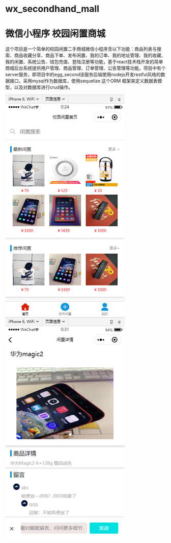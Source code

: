 # wx_secondhand_mall
# 微信小程序 校园闲置商城
这个项目是一个简单的校园闲置二手商城微信小程序含以下功能：商品列表与搜索、商品收藏分享、商品下单、发布闲置、我的订单、我的地址管理、我的收藏、我的闲置、系统公告、钱包充值、登陆注册等功能，基于react技术栈开发的简单商城后台系统提供用户管理、商品管理、订单管理、公告管理等功能。项目中有个server服务，即项目中的egg_second该服务后端使用nodejs开发restful风格的数据接口，采用mysql作为数据库，使用sequelize 这个ORM 框架来定义数据表模型，以及对数据库进行crud操作。

![enter image description here](https://github.com/PH-C/wx_secondhand/blob/master/prtsc/%E5%BE%AE%E4%BF%A1%E6%88%AA%E5%9B%BE_20190814002508.png)
![enter image description here](https://github.com/PH-C/wx_secondhand/blob/master/prtsc/%E5%BE%AE%E4%BF%A1%E6%88%AA%E5%9B%BE_20190814003140.png)


